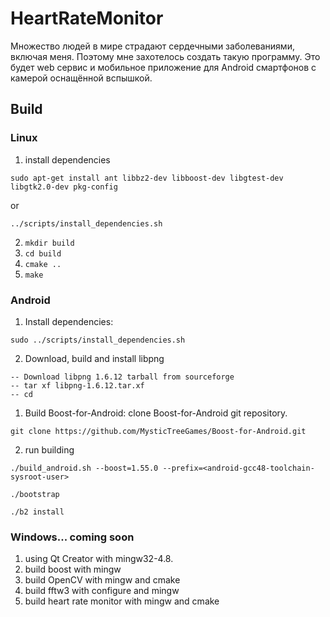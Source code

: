 # HeartRateMonitor
Множество людей в мире страдают сердечными заболеваниями, включая меня. 
Поэтому мне захотелось создать такую программу. Это будет web сервис и мобильное
приложение для Android смартфонов с камерой оснащённой вспышкой.

## Build
### Linux
1. install dependencies
```
sudo apt-get install ant libbz2-dev libboost-dev libgtest-dev libgtk2.0-dev pkg-config
```
or
```
../scripts/install_dependencies.sh
```

2. ```mkdir build```
3. ```cd build```
4. ```cmake ..```
5. ```make```

### Android
1. Install dependencies:
```
sudo ../scripts/install_dependencies.sh
```
2. Download, build and install libpng
```
-- Download libpng 1.6.12 tarball from sourceforge
-- tar xf libpng-1.6.12.tar.xf
-- cd 
```
1. Build Boost-for-Android:
clone Boost-for-Android git repository.
```
git clone https://github.com/MysticTreeGames/Boost-for-Android.git
```
2. run building
```
./build_android.sh --boost=1.55.0 --prefix=<android-gcc48-toolchain-sysroot-user>
```

```
./bootstrap

./b2 install
```
### Windows... coming soon
1. using Qt Creator with mingw32-4.8.
2. build boost with mingw
3. build OpenCV with mingw and cmake
4. build fftw3 with configure and mingw
5. build heart rate monitor with mingw and cmake
